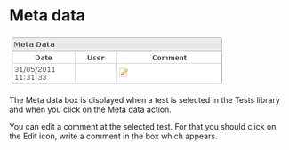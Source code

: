 <!--
parent:
    title: Manage_Tests
author:
    - 'Jérôme Bogaerts'
created_at: '2012-04-12 17:18:15'
updated_at: '2013-03-13 13:38:49'
tags:
    - 'Manage Tests'
-->

Meta data
=========

![](../resources/tests-metadata.png)

The Meta data box is displayed when a test is selected in the Tests library and when you click on the Meta data action.

You can edit a comment at the selected test. For that you should click on the Edit icon, write a comment in the box which appears.

